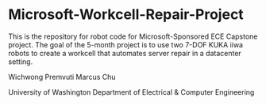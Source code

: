 # Microsoft-Workcell-Repair-Project
This is the repository for robot code for Microsoft-Sponsored ECE Capstone project. The goal of the 5-month project is to use two 7-DOF KUKA iiwa robots to create a workcell that automates server repair in a datacenter setting. 

Wichwong Premvuti
Marcus Chu
      
University of Washington
Department of Electrical & Computer Engineering
